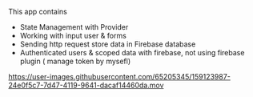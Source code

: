 This app contains 
- State Management with Provider
- Working with input user & forms
- Sending http request store data in Firebase database
- Authenticated users & scoped data with firebase, not using firebase plugin ( manage token by mysefl)

https://user-images.githubusercontent.com/65205345/159123987-24e0f5c7-7d47-4119-9641-dacaf14460da.mov

